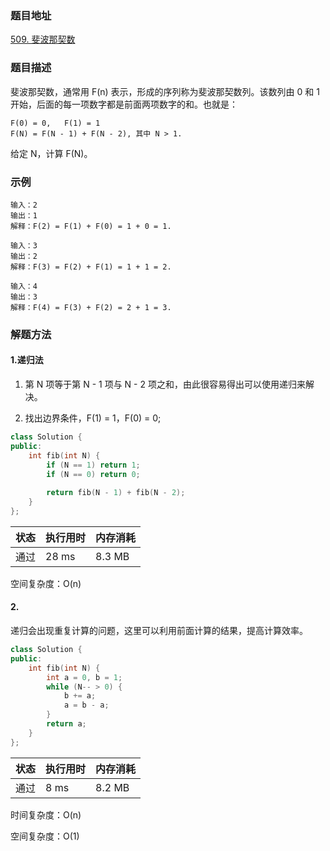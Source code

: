 ### 题目地址
[509. 斐波那契数](https://leetcode-cn.com/problems/fibonacci-number/)

### 题目描述
斐波那契数，通常用 F(n) 表示，形成的序列称为斐波那契数列。该数列由 0 和 1 开始，后面的每一项数字都是前面两项数字的和。也就是：

```
F(0) = 0,   F(1) = 1
F(N) = F(N - 1) + F(N - 2), 其中 N > 1.
```

给定 N，计算 F(N)。

### 示例
```
输入：2
输出：1
解释：F(2) = F(1) + F(0) = 1 + 0 = 1.
```

```
输入：3
输出：2
解释：F(3) = F(2) + F(1) = 1 + 1 = 2.
```

```
输入：4
输出：3
解释：F(4) = F(3) + F(2) = 2 + 1 = 3.
```

### 解题方法

#### 1.递归法
1. 第 N 项等于第 N - 1 项与 N - 2 项之和，由此很容易得出可以使用递归来解决。

2. 找出边界条件，F(1) = 1，F(0) = 0;

```C++
class Solution {
public:
    int fib(int N) {
        if (N == 1) return 1;
        if (N == 0) return 0;
        
        return fib(N - 1) + fib(N - 2);
    }
};
```

| 状态 | 执行用时 | 内存消耗 |
|---|---|---|
| 通过 | 28 ms | 8.3 MB |

空间复杂度：O(n)

#### 2.
递归会出现重复计算的问题，这里可以利用前面计算的结果，提高计算效率。

```C++
class Solution {
public:
    int fib(int N) {
        int a = 0, b = 1;
        while (N-- > 0) {
            b += a;
            a = b - a;
        }
        return a;
    }
};
```
| 状态 | 执行用时 | 内存消耗 |
|---|---|---|
| 通过 | 8 ms | 8.2 MB |

时间复杂度：O(n)

空间复杂度：O(1)
